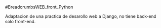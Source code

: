 #BreadcrumbsWEB_front_Python

Adaptacion de una practica de desarollo web a Django, no tiene back-end solo front-end.
